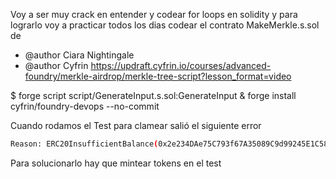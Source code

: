 Voy a ser muy crack en entender y codear for loops en solidity y para lograrlo voy a practicar todos los dias codear el contrato MakeMerkle.s.sol de  
 * @author Ciara Nightingale
 * @author Cyfrin
https://updraft.cyfrin.io/courses/advanced-foundry/merkle-airdrop/merkle-tree-script?lesson_format=video

$ forge script script/GenerateInput.s.sol:GenerateInput
& forge install cyfrin/foundry-devops --no-commit

Cuando rodamos el Test para clamear salió el siguiente error 
```bash
Reason: ERC20InsufficientBalance(0x2e234DAe75C793f67A35089C9d99245E1C58470b, 0, 25000000000000000000
```
Para solucionarlo hay que mintear tokens en el test 